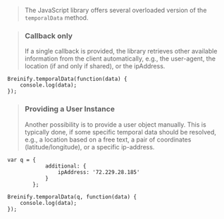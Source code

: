 <blockquote class="lang-specific javascript--browser">
<p>The JavaScript library offers several overloaded version
of the <code class="prettyprint">temporalData</code> method.</p>
</blockquote>

<blockquote class="lang-specific javascript--browser">
<h3>Callback only</h3>
<p>If a single callback is provided, the library retrieves other available information
from the client automatically, e.g., the user-agent, the location (if and only if shared), or
the ipAddress.</p>
</blockquote>

>
```javascript--browser
Breinify.temporalData(function(data) {
	console.log(data);
});
```

<blockquote class="lang-specific javascript--browser">
<h3>Providing a User Instance</h3>
<p>Another possibility is to provide a user object manually. This is typically done, if
some specific temporal data should be resolved, e.g., a location based on a free text, 
a pair of coordinates (latitude/longitude), or a specific ip-address.</p>
</blockquote>

>
```javascript--browser
var q = {
        	additional: {
        		ipAddress: '72.229.28.185'
        	}
        };
        
Breinify.temporalData(q, function(data) {
	console.log(data);
});
```

